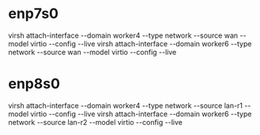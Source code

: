 # enp7s0
virsh attach-interface --domain worker4 --type network --source wan --model virtio --config --live
virsh attach-interface --domain worker6 --type network --source wan --model virtio --config --live

# enp8s0
virsh attach-interface --domain worker4 --type network --source lan-r1 --model virtio --config --live
virsh attach-interface --domain worker6 --type network --source lan-r2 --model virtio --config --live